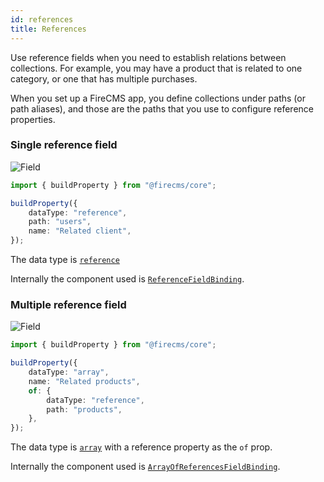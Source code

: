 ```yaml
---
id: references
title: References
---
```


Use reference fields when you need to establish relations between collections.
For example, you may have a product that is related to one category, or one
that has multiple purchases.

When you set up a FireCMS app, you define collections under paths (or path
aliases), and those are the paths that you use to configure reference
properties.

### Single reference field

![Field](/img/fields/Reference.png)

```typescript jsx
import { buildProperty } from "@firecms/core";

buildProperty({
    dataType: "reference",
    path: "users",
    name: "Related client",
});
```

The data type is [`reference`](../config/reference)

Internally the component used
is [`ReferenceFieldBinding`](../../api/functions/ReferenceFieldBinding).

### Multiple reference field

![Field](/img/fields/Multi_reference.png)

```typescript jsx
import { buildProperty } from "@firecms/core";

buildProperty({
    dataType: "array",
    name: "Related products",
    of: {
        dataType: "reference",
        path: "products",
    },
});
```

The data type is [`array`](../config/array) with a reference
property as the `of` prop.

Internally the component used
is [`ArrayOfReferencesFieldBinding`](../../api/functions/ArrayOfReferencesFieldBinding).
